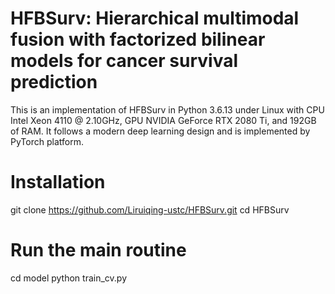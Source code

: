 # HFBSurv: Hierarchical multimodal fusion with factorized bilinear models for cancer survival prediction
 This is an implementation of HFBSurv in Python 3.6.13 under Linux with CPU Intel Xeon 4110 @ 2.10GHz, GPU NVIDIA GeForce RTX 2080 Ti, and 192GB of RAM. It follows a modern deep learning design and is implemented by PyTorch platform.
 
# Installation
git clone https://github.com/Liruiqing-ustc/HFBSurv.git
cd HFBSurv

# Run the main routine
cd model
python train_cv.py




